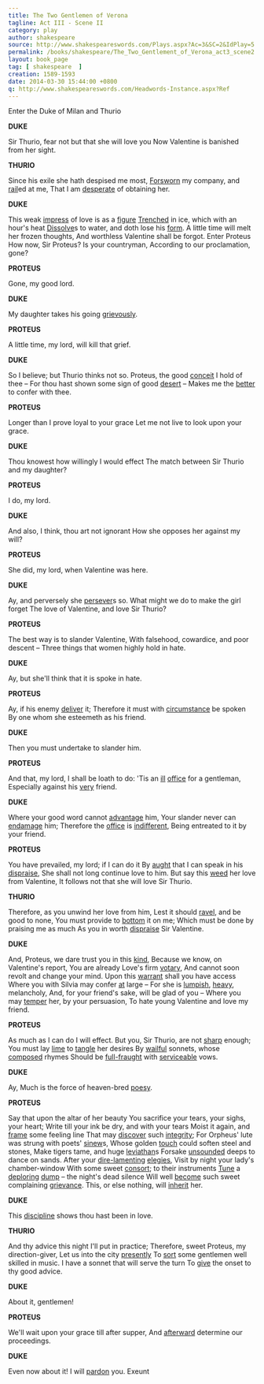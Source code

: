 ```yaml
---
title: The Two Gentlemen of Verona
tagline: Act III - Scene II
category: play
author: shakespeare
source: http://www.shakespeareswords.com/Plays.aspx?Ac=3&SC=2&IdPlay=5
permalink: /books/shakespeare/The_Two_Gentlement_of_Verona_act3_scene2.html
layout: book_page
tag: [ shakespeare  ]
creation: 1589-1593
date: 2014-03-30 15:44:00 +0800
q: http://www.shakespeareswords.com/Headwords-Instance.aspx?Ref
---
```


Enter the Duke of Milan and Thurio


**DUKE**

Sir Thurio, fear not but that she will love you
Now Valentine is banished from her sight.


**THURIO**

Since his exile she hath despised me most,
[Forsworn][1] my company, and [rail][2]ed at me,
That I am [desperate][3] of obtaining her.

[1]: {{page.q}}=19977  "forswear (v), past forms forsworn, forswore 2: abandon, renounce, reject, give up"
[2]: {{page.q}}=17089  "rail (v.): rant, rave, be abusive [about]"
[3]: {{page.q}}=8398  "desperate (adj.) 1: despairing, hopeless, without hope"

**DUKE**

This weak [impress][5] of love is as a [figure][4]
[Trenched][6] in ice, which with an hour's heat
[Dissolve][7]s to water, and doth lose his [form][8].
A little time will melt her frozen thoughts,
And worthless Valentine shall be forgot.
Enter Proteus
How now, Sir Proteus? Is your countryman,
According to our proclamation, gone?

[4]: {{page.q}}=19923  "figure (n.) 3: copy, image, likeness"
[5]: {{page.q}}=5176  "impress (n.) 2: impression, stamp, sense"
[6]: {{page.q}}=6252  "trenched (adj.) 2: cut, carved, engraved"
[7]: {{page.q}}=9573  "dissolve (v.) 3: melt, liquefy"
[8]: {{page.q}}=19870  "form (n.) 1: image, likeness, shape"

**PROTEUS**

Gone, my good lord.


**DUKE**

My daughter takes his going [grievously][9].

[9]: {{page.q}}=17926  "grievously (adv.) 1: sorrowfully, deeply, with great grief"

**PROTEUS**

A little time, my lord, will kill that grief.


**DUKE**

So I believe; but Thurio thinks not so.
Proteus, the good [conceit][10] I hold of thee –
For thou hast shown some sign of good [desert][11] –
Makes me the [better][12] to confer with thee.

[10]: {{page.q}}=2907  "conceit (n.) 4: view, opinion, judgement"
[11]: {{page.q}}=9234  "desert, desart (n.) 2: worth, merit, deserving"
[12]: {{page.q}}=1693  "better (n.): readier, more willing"

**PROTEUS**

Longer than I prove loyal to your grace
Let me not live to look upon your grace.


**DUKE**

Thou knowest how willingly I would effect
The match between Sir Thurio and my daughter?


**PROTEUS**

I do, my lord.


**DUKE**

And also, I think, thou art not ignorant
How she opposes her against my will?


**PROTEUS**

She did, my lord, when Valentine was here.


**DUKE**

Ay, and perversely she [persever][13]s so.
What might we do to make the girl forget
The love of Valentine, and love Sir Thurio?

[13]: {{page.q}}=12181  "persever (v.) 1: persevere, persist, keep at it"

**PROTEUS**

The best way is to slander Valentine,
With falsehood, cowardice, and poor descent –
Three things that women highly hold in hate.


**DUKE**

Ay, but she'll think that it is spoke in hate.


**PROTEUS**

Ay, if his enemy [deliver][14] it;
Therefore it must with [circumstance][15] be spoken
By one whom she esteemeth as his friend.

[14]: {{page.q}}=9212  "deliver (v.) 1: report [to], communicate [to], tell, describe"
[15]: {{page.q}}=3116  "circumstance (n.) 3: special argument, detailed explanation"

**DUKE**

Then you must undertake to slander him.


**PROTEUS**

And that, my lord, I shall be loath to do:
'Tis an [ill][16] [office][17] for a gentleman,
Especially against his [very][18] friend.

[16]: {{page.q}}=4905  "ill (adj.) 3: poor, inadequate, miserable"
[17]: {{page.q}}=11936  "office (n.) 1: task, service, duty, responsibility"
[18]: {{page.q}}=7346  "very (adj.) 2: true, real, genuine"

**DUKE**

Where your good word cannot [advantage][19] him,
Your slander never can [endamage][20] him;
Therefore the [office][22] is [indifferent][21],
Being entreated to it by your friend.

[19]: {{page.q}}=449  "advantage (v.) 1: benefit, help, aid"
[20]: {{page.q}}=9771  "endamage (v.): damage, injure, harm"
[21]: {{page.q}}=5033  "indifferent (adj.) 1: impartial, unbiased, neutral"
[22]: {{page.q}}=11936  "office (n.) 1: task, service, duty, responsibility"

**PROTEUS**

You have prevailed, my lord; if I can do it
By [aught][23] that I can speak in his [dispraise][24],
She shall not long continue love to him.
But say this [weed][25] her love from Valentine,
It follows not that she will love Sir Thurio.

[23]: {{page.q}}=84  "aught (n.): anything, [with negative word] nothing"
[24]: {{page.q}}=9154  "dispraise (n.): disparagement, censure, reproach"
[25]: {{page.q}}=8015  "weed (v.): [debated usage] weed out, root out"

**THURIO**

Therefore, as you unwind her love from him,
Lest it should [ravel][26], and be good to none,
You must provide to [bottom][27] it on me;
Which must be done by praising me as much
As you in worth [dispraise][28] Sir Valentine.

[26]: {{page.q}}=17174  "ravel (v.): become entangled, get confused"
[27]: {{page.q}}=2252  "bottom (v.) 2: [of wool] wind into a ball; focus, concentrate"
[28]: {{page.q}}=8758  "dispraise (v.): disparage, belittle, denigrate"

**DUKE**

And, Proteus, we dare trust you in this [kind][29],
Because we know, on Valentine's report,
You are already Love's firm [votary][30],
And cannot soon revolt and change your mind.
Upon this [warrant][31] shall you have access
Where you with Silvia may confer [at][32] large –
For she is [lumpish][34], [heavy][33], melancholy,
And, for your friend's sake, will be glad of you –
Where you may [temper][35] her, by your persuasion,
To hate young Valentine and love my friend.

[29]: {{page.q}}=19047  "kind (n.) 4: mode of action, business, matter"
[30]: {{page.q}}=7405  "votary (n.) 1: devotee, disciple, worshipper [of]"
[31]: {{page.q}}=7712  "warrant (n.) 2: licence, sanction, authorization"
[32]: {{page.q}}=19241  "large, at 1: at length, in full, thoroughly"
[33]: {{page.q}}=18220  "heavy (adj.) 1: sorrowful, sad, gloomy"
[34]: {{page.q}}=19554  "lumpish (adj.): despondent, dejected, in low spirits"
[35]: {{page.q}}=6206  "temper (v.) 2: mould, shape, work, bring [to a particular character]"

**PROTEUS**

As much as I can do I will effect.
But you, Sir Thurio, are not [sharp][36] enough;
You must lay [lime][37] to [tangle][38] her desires
By [wailful][40] sonnets, whose [composed][39] rhymes
Should be [full-fraught][41] with [serviceable][42] vows.

[36]: {{page.q}}=15598  "sharp (adj.) 5: ardent, keen, fervent"
[37]: {{page.q}}=19395  "lime (n.) 1: birdlime"
[38]: {{page.q}}=5427  "tangle (v.): trap, snare, enmesh, hold fast"
[39]: {{page.q}}=3545  "composed (adj.): elaborately constructed, well put together"
[40]: {{page.q}}=8016  "wailful (adj.): plaintive, disconsolate, wistful"
[41]: {{page.q}}=20545  "full-fraught (adj.): filled to the brim, jam-packed"
[42]: {{page.q}}=14299  "serviceable (adj.) 1: faithful, loyal, devoted, ready to serve"

**DUKE**

Ay,
Much is the force of heaven-bred [poesy][43].

[43]: {{page.q}}=13207  "poesy (n.): poetry"

**PROTEUS**

Say that upon the altar of her beauty
You sacrifice your tears, your sighs, your heart;
Write till your ink be dry, and with your tears
Moist it again, and [frame][44] some feeling line
That may [discover][45] such [integrity][46];
For Orpheus' lute was strung with poets' [sinew][47]s,
Whose golden [touch][48] could soften steel and stones,
Make tigers tame, and huge [leviathan][49]s
Forsake [unsounded][50] deeps to dance on sands.
After your [dire-lamenting][51] [elegies][52],
Visit by night your lady's chamber-window
With some sweet [consort][53]; to their instruments
[Tune][56] a [deploring][54] [dump][55] – the night's dead silence
Will well [become][57] such sweet complaining [grievance][58].
This, or else nothing, will [inherit][59] her.

[44]: {{page.q}}=20278  "frame (v.) 1: fashion, make, form, create"
[45]: {{page.q}}=8538  "discover (v.) 1: reveal, show, make known"
[46]: {{page.q}}=5177  "integrity (n.) 2: undivided devotion, wholehearted sincerity"
[47]: {{page.q}}=14781  "sinew (n.) 2: nerve"
[48]: {{page.q}}=5723  "touch (n.) 7: fingering, handling, skill in playing"
[49]: {{page.q}}=19303  "leviathan (n.): sea-monster, whale"
[50]: {{page.q}}=5748  "unsounded (adj.): unfathomed, unexplored, with unrevealed depths"
[51]: {{page.q}}=9178  "dire-lamenting (adj.): deeply sorrowing, dreadfully lamenting"
[52]: {{page.q}}=10091  "elegy (n.): love-poem, song of lamentation"
[53]: {{page.q}}=1179  "consort (n.) 3: company of musicians, ensemble"
[54]: {{page.q}}=9179  "deploring (adj.): mournful, doleful, bewailing"
[55]: {{page.q}}=9155  "dump (n.) 1: plaintive melody, mournful song"
[56]: {{page.q}}=6272  "tune (v.) 1: play"
[57]: {{page.q}}=1432  "become (v.) 1: be fitting, befit, be appropriate to"
[58]: {{page.q}}=17944  "grievance (n.) 1: distress, suffering, pain"
[59]: {{page.q}}=5178  "inherit (v.) 2: secure, win, gain possession of"

**DUKE**

This [discipline][60] shows thou hast been in love.

[60]: {{page.q}}=9180  "discipline (n.) 2: learning, schooling, course of instruction"

**THURIO**

And thy advice this night I'll put in practice;
Therefore, sweet Proteus, my direction-giver,
Let us into the city [presently][61]
To [sort][62] some gentlemen well skilled in music.
I have a sonnet that will serve the turn
To [give][63] the onset to thy good advice.

[61]: {{page.q}}=12248  "presently (adv.) 1: immediately, instantly, at once"
[62]: {{page.q}}=14326  "sort (v.) 2: choose, find, arrange"
[63]: {{page.q}}=11918  "onset, give the: make a beginning with, start acting on"

**DUKE**

About it, gentlemen!


**PROTEUS**

We'll wait upon your grace till after supper,
And [afterward][64] determine our proceedings.

[64]: {{page.q}}=605  "afterward (adv.): afterwards"

**DUKE**

Even now about it! I will [pardon][65] you.
Exeunt

[65]: {{page.q}}=13181  "pardon (v.): excuse, give permission to"
